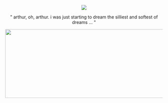 <p align="center"> <img src="https://files.catbox.moe/p59hpm.png"> </p>

<p align="center">" arthur, oh, arthur. i was just starting to dream the silliest and softest of dreams ... "</p>

<p align="center"> <img src="https://files.catbox.moe/zbjpjt.jpg" width="600" height="221"> </p>
